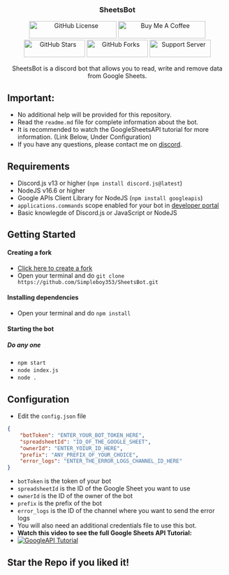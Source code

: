 <h3 align="center">SheetsBot</h3>

<p align="center">
<a href="https://github.com/Simpleboy353/SheetsBot/blob/main/LICENSE.md"><img alt="GitHub License" src="https://img.shields.io/github/license/Simpleboy353/REAPER-2.0?style=for-the-badge" height="40" width="200"></a>
<a href="https://www.buymeacoffee.com/simpleboy353" target="_blank"><img src="https://cdn.buymeacoffee.com/buttons/default-orange.png" alt="Buy Me A Coffee" height="40" width="200"></a>
<a href="https://github.com/Simpleboy353/stargazers"><img alt="GitHub Stars" src="https://img.shields.io/github/stars/Simpleboy353/SheetsBot?style=for-the-badge" height="40" width="140"></a> 
<a href="https://github.com/Simpleboy353/SheetsBot/network"><img alt="GitHub Forks" src="https://img.shields.io/github/forks/Simpleboy353/SheetsBot?style=for-the-badge" height="40" width="140"></a>
<a href="https://discord.gg/PCFedSNnqp"><img alt="Support Server" src="https://img.shields.io/badge/Discord-7289DA?style=for-the-badge&logo=discord&logoColor=white" height="40" width="140"></a>

<p align="center">
	SheetsBot is a discord bot that allows you to read, write and remove data from Google Sheets.
</p>

## Important:
- No additional help will be provided for this repository.
- Read the `readme.md` file for complete information about the bot.
- It is recommended to watch the GoogleSheetsAPI tutorial for more information. (Link Below, Under Configuration)
- If you have any questions, please contact me on [discord](https://discord.com/users/661501985517862972).

## Requirements
- Discord.js v13 or higher (`npm install discord.js@latest`)
- NodeJS v16.6 or higher
- Google APIs Client Library for NodeJS (`npm install googleapis`)
- `applications.commands` scope enabled for your bot in [developer portal](https://discord.com/developers)
- Basic knowlegde of Discord.js or JavaScript or NodeJS

## Getting Started
#### Creating a fork
- [Click here to create a fork](https://github.com/Simpleboy353/SheetsBot)
- Open your terminal and do `git clone https://github.com/Simpleboy353/SheetsBot.git`

#### Installing dependencies
- Open your terminal and do `npm install`

#### Starting the bot
##### Do any one
- `npm start`
- `node index.js`
- `node .`

## Configuration
- Edit the `config.json` file
```json
{
	"botToken": "ENTER_YOUR_BOT_TOKEN_HERE",
	"spreadsheetId": "ID_OF_THE_GOOGLE_SHEET",
	"ownerId": "ENTER_YOIUR_ID_HERE",
	"prefix": "ANY_PREFIX_OF_YOUR_CHOICE",
	"error_logs": "ENTER_THE_ERROR_LOGS_CHANNEL_ID_HERE"
}
```
- `botToken` is the token of your bot
- `spreadsheetId` is the ID of the Google Sheet you want to use
- `ownerId` is the ID of the owner of the bot
- `prefix` is the prefix of the bot
- `error_logs` is the ID of the channel where you want to send the error logs
- You will also need an additional credentials file to use this bot.
- **Watch this video to see the full Google Sheets API Tutorial:**
- [![GoogleAPI Tutorial](http://img.youtube.com/vi/PFJNJQCU_lo/0.jpg)](http://www.youtube.com/watch?v=PFJNJQCU_lo "MongoDB Tutorial")

## Star the Repo if you liked it!
